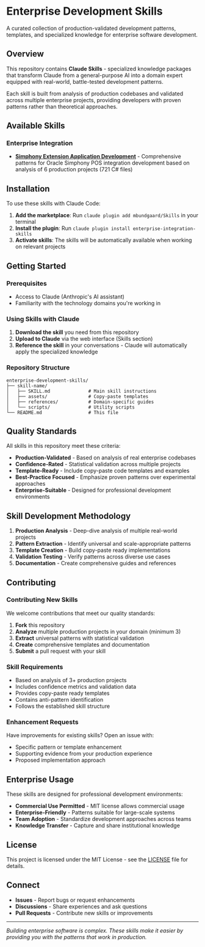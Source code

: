 ﻿# Enterprise Development Skills

A curated collection of production-validated development patterns, templates, and specialized knowledge for enterprise software development.

## Overview

This repository contains **Claude Skills** - specialized knowledge packages that transform Claude from a general-purpose AI into a domain expert equipped with real-world, battle-tested development patterns.

Each skill is built from analysis of production codebases and validated across multiple enterprise projects, providing developers with proven patterns rather than theoretical approaches.

## Available Skills

### Enterprise Integration
- **[Simphony Extension Application Development](./simphony-extension-skill/)** - Comprehensive patterns for Oracle Simphony POS integration development based on analysis of 6 production projects (721 C# files)

## Installation

To use these skills with Claude Code:

1. **Add the marketplace**: Run `claude plugin add mbundgaard/Skills` in your terminal
2. **Install the plugin**: Run `claude plugin install enterprise-integration-skills`
3. **Activate skills**: The skills will be automatically available when working on relevant projects



## Getting Started

### Prerequisites
- Access to Claude (Anthropic's AI assistant)
- Familiarity with the technology domains you're working in

### Using Skills with Claude

1. **Download the skill** you need from this repository
2. **Upload to Claude** via the web interface (Skills section)
3. **Reference the skill** in your conversations - Claude will automatically apply the specialized knowledge

### Repository Structure

```
enterprise-development-skills/
├── skill-name/
│   ├── SKILL.md              # Main skill instructions
│   ├── assets/               # Copy-paste templates
│   ├── references/           # Domain-specific guides
│   └── scripts/              # Utility scripts
└── README.md                 # This file
```

## Quality Standards

All skills in this repository meet these criteria:

- **Production-Validated** - Based on analysis of real enterprise codebases
- **Confidence-Rated** - Statistical validation across multiple projects
- **Template-Ready** - Include copy-paste code templates and examples
- **Best-Practice Focused** - Emphasize proven patterns over experimental approaches
- **Enterprise-Suitable** - Designed for professional development environments

## Skill Development Methodology

1. **Production Analysis** - Deep-dive analysis of multiple real-world projects
2. **Pattern Extraction** - Identify universal and scale-appropriate patterns
3. **Template Creation** - Build copy-paste ready implementations
4. **Validation Testing** - Verify patterns across diverse use cases
5. **Documentation** - Create comprehensive guides and references

## Contributing

### Contributing New Skills

We welcome contributions that meet our quality standards:

1. **Fork** this repository
2. **Analyze** multiple production projects in your domain (minimum 3)
3. **Extract** universal patterns with statistical validation
4. **Create** comprehensive templates and documentation
5. **Submit** a pull request with your skill

### Skill Requirements

- Based on analysis of 3+ production projects
- Includes confidence metrics and validation data
- Provides copy-paste ready templates
- Contains anti-pattern identification
- Follows the established skill structure

### Enhancement Requests

Have improvements for existing skills? Open an issue with:
- Specific pattern or template enhancement
- Supporting evidence from your production experience
- Proposed implementation approach

## Enterprise Usage

These skills are designed for professional development environments:

- **Commercial Use Permitted** - MIT license allows commercial usage
- **Enterprise-Friendly** - Patterns suitable for large-scale systems
- **Team Adoption** - Standardize development approaches across teams
- **Knowledge Transfer** - Capture and share institutional knowledge

## License

This project is licensed under the MIT License - see the [LICENSE](LICENSE) file for details.

## Connect

- **Issues** - Report bugs or request enhancements
- **Discussions** - Share experiences and ask questions
- **Pull Requests** - Contribute new skills or improvements

---

*Building enterprise software is complex. These skills make it easier by providing you with the patterns that work in production.*